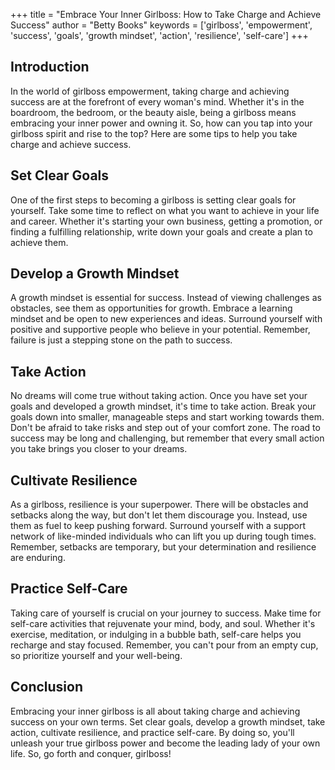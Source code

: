 
+++
title = "Embrace Your Inner Girlboss: How to Take Charge and Achieve Success"
author = "Betty Books"
keywords = ['girlboss', 'empowerment', 'success', 'goals', 'growth mindset', 'action', 'resilience', 'self-care']
+++
## Introduction

In the world of girlboss empowerment, taking charge and achieving success are at the forefront of every woman's mind. Whether it's in the boardroom, the bedroom, or the beauty aisle, being a girlboss means embracing your inner power and owning it. So, how can you tap into your girlboss spirit and rise to the top? Here are some tips to help you take charge and achieve success.

## Set Clear Goals

One of the first steps to becoming a girlboss is setting clear goals for yourself. Take some time to reflect on what you want to achieve in your life and career. Whether it's starting your own business, getting a promotion, or finding a fulfilling relationship, write down your goals and create a plan to achieve them.

## Develop a Growth Mindset

A growth mindset is essential for success. Instead of viewing challenges as obstacles, see them as opportunities for growth. Embrace a learning mindset and be open to new experiences and ideas. Surround yourself with positive and supportive people who believe in your potential. Remember, failure is just a stepping stone on the path to success.

## Take Action

No dreams will come true without taking action. Once you have set your goals and developed a growth mindset, it's time to take action. Break your goals down into smaller, manageable steps and start working towards them. Don't be afraid to take risks and step out of your comfort zone. The road to success may be long and challenging, but remember that every small action you take brings you closer to your dreams.

## Cultivate Resilience

As a girlboss, resilience is your superpower. There will be obstacles and setbacks along the way, but don't let them discourage you. Instead, use them as fuel to keep pushing forward. Surround yourself with a support network of like-minded individuals who can lift you up during tough times. Remember, setbacks are temporary, but your determination and resilience are enduring.

## Practice Self-Care

Taking care of yourself is crucial on your journey to success. Make time for self-care activities that rejuvenate your mind, body, and soul. Whether it's exercise, meditation, or indulging in a bubble bath, self-care helps you recharge and stay focused. Remember, you can't pour from an empty cup, so prioritize yourself and your well-being.

## Conclusion

Embracing your inner girlboss is all about taking charge and achieving success on your own terms. Set clear goals, develop a growth mindset, take action, cultivate resilience, and practice self-care. By doing so, you'll unleash your true girlboss power and become the leading lady of your own life. So, go forth and conquer, girlboss!
